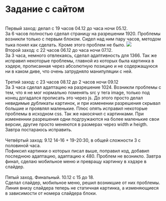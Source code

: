 <h1>Задание с сайтом</h1><br>
Первый заход: делал с 19 часов 04.12 до часа ночи 05.12.<br> За 6 часов полностью сделал страницу на разрешении 1920. Проблемы возникли только с первым блоком. Сидел над ним пару часов, 
методом тыка понял как сделать. Кроме этого проблем не было.
<img src="https://github.com/Lexan4uk/imgs/raw/main/yQdQQrl.png">
<br>
Второй заход: с 22 часов 06.12 до часа ночи 07.12.<br>
За 3 часа, немного отвлекаясь, сделал адаптивность для 1366. Так же исправил некоторые проблемы, главной из которых была картинка в хэдере, прописанная через абсолютную позицию и не содержащуюся ни в каком диве, что очень затрудняло манипуляции с ней. 
<br><br>
Третий заход: с 23 часов 08.12 до 2 часов ночи 09.12<br>
За 3 часа сделал адаптацию на разрешение 1024. Возникли проблемы с тем, что я не мог нормально поменять src у тега image, только под конец догадался прописать это через js. До этого просто делал невидимые дубликаты картинок, и при изменении разрешения скрывал большие и проявлял маленькие. Плюс опять исправил некоторые проблемы в исходном css. Так же накосячил с картинками. При измененнии разрешения одни подгружаются на более маленькие свои версии, другие просто меняются в размерах через width и heigth. Завтра постараюсь исправить.
<br><br>
Четвёртый заход: 9.12 14-16 + 19-20:30, в общей сложности 3 с половиной часа.<br>
Пофиксил картинки о которых писал выше, поправил код, добавил последнюю адаптацию, адаптацию к 480. Проблем не возникло. Завтра финал, сделаю мобильное меню и превращу картинку в хэдэре в слайдер.
<br><br>
Пятый заход. Финальный. 10.12 с 15 до 18.<br>
Сделал слайдер, мобильное меню, решил возникшие от них проблемы. Линия внизу слайдера теперь не статичная картинка, а изменяющиеся в зависимости от номера слайдера блоки.<br><br>
